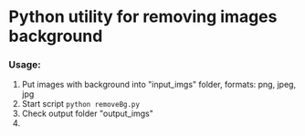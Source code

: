 # Python utility for removing images background

### Usage: 
1. Put images with background into "input_imgs" folder, formats: png, jpeg, jpg
2. Start script <code>python removeBg.py</code>
3. Check output folder "output_imgs"
4. 